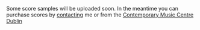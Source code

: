 Some score samples will be uploaded soon. 
In the meantime you can purchase scores by [contacting](http://www.judithring.com/contact/_) me or from the [Contemporary Music Centre Dublin](https://www.cmc.ie/composers/judith-ring) 